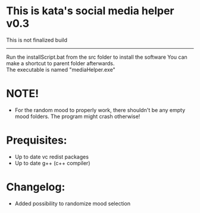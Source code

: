 # This is kata's social media helper v0.3 

This is not finalized build

-------------------------------------------------------------------------
Run the installScript.bat from the src folder to install the software 
You can make a shortcut to parent folder afterwards.                  
The executable is named "mediaHelper.exe"                             


# NOTE!
- For the random mood to properly work, there shouldn't be any empty mood folders.
The program might crash otherwise!


# Prequisites:
- Up to date vc redist packages
- Up to date g++ (c++ compiler)


# Changelog:
- Added possibility to randomize mood selection